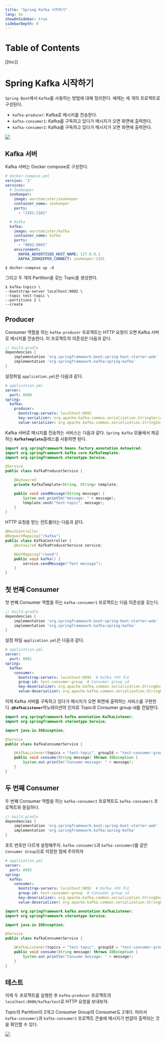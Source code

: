 ```yaml
---
title: "Spring Kafka 시작하기"
lang: ko
showOnSidebar: true
sidebarDepth: 0
---
```


# Table of Contents
[[toc]]

# Spring Kafka 시작하기
`Spring Boot`에서 `Kafka`를 사용하는 방법에 대해 정리한다. 예제는 세 개의 프로젝트로 구성된다.

- `kafka-producer`: Kafka로 메시지를 전송한다.
- `kafka-consumer1`: Kafka를 구독하고 있다가 메시지가 오면 화면에 출력한다.
- `kafka-consumer2`: Kafka를 구독하고 있다가 메시지가 오면 화면에 출력한다.

![](./220505_spring_kafka/1.png)

## Kafka 서버 
Kafka 서버는 Docker compose로 구성한다.
``` yml
# docker-compose.yml
version: '2'
services:
  # Zookeeper
  zookeeper:
    image: wurstmeister/zookeeper
    container_name: zookeeper
    ports:
      - "2181:2181"

  # Kafka
  kafka:
    image: wurstmeister/kafka
    container_name: kafka
    ports:
      - "9092:9092"
    environment:
      KAFKA_ADVERTISED_HOST_NAME: 127.0.0.1
      KAFKA_ZOOKEEPER_CONNECT: zookeeper:2181
```
```
$ docker-compose up -d 
```

그리고 두 개의 Partition을 갖는 Topic을 생성한다.
```
$ kafka-topics \
--bootstrap-server localhost:9092 \
--topic test-topic \
--partitions 2 \
--create
```


## Producer
Consumer 역할을 하는 `kafka-producer` 프로젝트는 HTTP 요청이 오면 Kafka 서버로 메시지를 전송한다. 이 프로젝트의 의존성은 다음과 같다.

``` groovy {4}
// build.gradle 
dependencies {
    implementation 'org.springframework.boot:spring-boot-starter-web'
    implementation 'org.springframework.kafka:spring-kafka'
}
```
설정파일 `application.yml`은 다음과 같다.
``` yml
# application.yml
server:
  port: 8080
spring:
  kafka:
    producer:
      bootstrap-servers: localhost:9092
      key-serializer: org.apache.kafka.common.serialization.StringSerializer
      value-serializer: org.apache.kafka.common.serialization.StringSerializer
```

Kafka 서버로 메시지를 전송하는 서비스는 다음과 같다. `Spring Kafka` 모듈에서 제공하는 <b>`KafkaTemplate`</b>클래스를 사용하면 된다.
``` java {9,13}
import org.springframework.beans.factory.annotation.Autowired;
import org.springframework.kafka.core.KafkaTemplate;
import org.springframework.stereotype.Service;

@Service
public class KafkaProducerService {

    @Autowired
    private KafkaTemplate<String, String> template;

    public void sendMessage(String message) {
        System.out.println("message: " + message);
        template.send("test-topic", message);
    }
}
```

HTTP 요청을 받는 컨트롤러는 다음과 같다.
``` java
@RestController
@RequestMapping("/kafka")
public class KafkaController {
    @Autowired KafkaProducerService service;

    @GetMapping("/send")
    public void kafka() {
        service.sendMessage("Test message");
    }
}
```

## 첫 번째 Consumer
첫 번째 Consumer 역할을 하는 `kafka-consumer1` 프로젝트는 다음 의존성을 갖는다.
``` groovy {4}
// build.gradle
dependencies {
    implementation 'org.springframework.boot:spring-boot-starter-web'
    implementation 'org.springframework.kafka:spring-kafka'
}
```
설정 파일 `application.yml`은 다음과 같다.
``` yml
# application.yml
server:
  port: 8081
spring:
  kafka:
    consumer:
      bootstrap-servers: localhost:9092  # Kafka 서버 주소
      group-id: test-consumer-group  # Consumer group id
      key-deserializer: org.apache.kafka.common.serialization.StringDeserializer
      value-deserializer: org.apache.kafka.common.serialization.StringDeserializer
```
이제 Kafka 서버를 구독하고 있다가 메시지가 오면 화면에 출력하는 서비스를 구현한다. <b>`@KafkaListener`</b>어노테이션의 인자로 Topic과 Consumer group id를 전달한다.
``` java
import org.springframework.kafka.annotation.KafkaListener;
import org.springframework.stereotype.Service;

import java.io.IOException;

@Service
public class KafkaConsumerService {

    @KafkaListener(topics = "test-topic", groupId = "test-consumer-group")
    public void consume(String message) throws IOException {
        System.out.println("Consume message: " + message);
    }
}
``` 
## 두 번째 Consumer
두 번째 Consumer 역할을 하는 `kafka-consumer2` 프로젝트도 `kafka-consumer1` 프로젝트와 동일하다. 
``` groovy {4}
// build.gradle
dependencies {
    implementation 'org.springframework.boot:spring-boot-starter-web'
    implementation 'org.springframework.kafka:spring-kafka'
}
```
포트 번호만 다르게 설정해주자. `kafka-consumer1`과 `kafka-consumer2`를 같은 `Consumer Group`으로 지정한 점에 주의하자
``` yml {3,8}
# application.yml
server:
  port: 8082
spring:
  kafka:
    consumer:
      bootstrap-servers: localhost:9092  # Kafka 서버 주소
      group-id: test-consumer-group  # Consumer group id
      key-deserializer: org.apache.kafka.common.serialization.StringDeserializer
      value-deserializer: org.apache.kafka.common.serialization.StringDeserializer
```
``` java
import org.springframework.kafka.annotation.KafkaListener;
import org.springframework.stereotype.Service;

import java.io.IOException;

@Service
public class KafkaConsumerService {

    @KafkaListener(topics = "test-topic", groupId = "test-consumer-group")
    public void consume(String message) throws IOException {
        System.out.println("Consume message: " + message);
    }
}
``` 

## 테스트

이제 두 프로젝트를 실행한 후 `kafka-producer` 프로젝트의 `localhost:8080/kafka/test`로 HTTP 요청을 보내보자. 

Topic의 Partition이 2개고 Consumer Group의 Consumer도 2개다. 따라서 `kafka-consumer1`과 `kafka-consumer2` 프로젝트 콘솔에 메시지가 번갈아 출력되는 것을 확인할 수 있다.

![](./220505_spring_kafka/2.png)